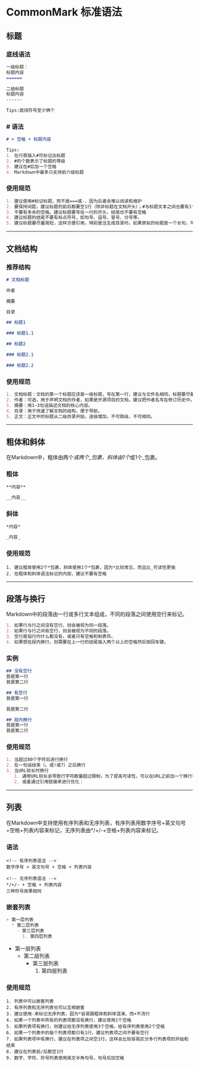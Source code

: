 # CommonMark 标准语法

## 标题

### 底线语法

``` markdown
一级标题：
标题内容
======

二级标题
标题内容
------

Tips:底线符号至少俩个
```

### # 语法

```markdown
# + 空格 + 标题内容

Tips:
1. 在行首插入#可标记出标题
2. #的个数表示了标题的等级
3. 建议在#后加一个空格
4. Markdown中最多只支持前六级标题
```

### 使用规范

```markdown
1. 建议使用#标记标题，而不是===或-，因为后者会难以阅读和维护
2. 要保持间距，建议标题的前后都要空1行（除非标题在文档开头）；#与标题文本之间也要有1个空格，否则会导致阅读困难。
3. 不要有多余的空格。建议标题要写在一行的开头，结尾也不要有空格
4. 建议标题的结尾不要有标点符号，如句号、逗号、冒号、分号等。
5. 建议标题要尽量简短，这样方便引用，特别是当生成目录时。如果原拟的标题是一个长句，可以从长句中提取标题，而将长句作为标题下的内容。
```

---

## 文档结构

### 推荐结构

```markdown
# 文档标题

作者

摘要

目录

## 标题1

### 标题1.1

## 标题2

### 标题2.1

### 标题2.2
```

### 使用规范

```markdown
1. 文档标题：文档的第一个标题应该是一级标题，写在第一行，建议与文件名相同，标题要尽量简短。
2. 作者：可选，用于声明文档的作者，如果是开源项目的文档，建议把作者名写在修订历史中。
3. 摘要：用1~3句话描述文档的核心内容。
4. 目录：用于快速了解文档的结构，便于导航。
5. 正文：正文中的标题从二级目录开始，逐级增加，不可跳级，不可相同。
```

---

## 粗体和斜体

在Markdown中，粗体由两个*或两个_包裹，斜体由1个*或1个_包裹。

### 粗体

```markdown
**内容**

__内容__
```

### 斜体

```markdown
*内容*

_内容_
```

### 使用规范

```
1. 建议粗体使用2个*包裹，斜体使用1个*包裹，因为*比较常见，而且比_可读性更强
2. 在粗体和斜体语法标记的内部，建议不要有空格
```

---

## 段落与换行

Markdown中的段落由一行或多行文本组成，不同的段落之间使用空行来标记。

```markdown
1. 如果行与行之间没有空行，则会被视为同一段落。
2. 如果行与行之间有空行，则会被视为不同的段落。
3. 空行是指行内什么都没有，或者只有空格和制表符。
4. 如果想在段内换行，则需要在上一行的结尾插入两个以上的空格然后按回车键。
```

### 实例

```markdown
## 没有空行
我是第一行
我是第二行

## 有空行
我是第一行

我是第二行

## 段内换行
我是第一行  
我是第二行
```

### 使用规范

```markdown
1. 当超过80个字符后进行换行
2. 在一句话结束（。或!或?）之后换行
3. 当URL较长时换行
   1. 通常URL较长会导致行字符数量超过限制，为了提高可读性，可以在URL之前加一个换行符。
   2. 或者通过引用链接来进行优化：
```

---

## 列表

在Markdown中支持使用有序列表和无序列表，有序列表用数字序号+英文句号+空格+列表内容来标记，无序列表由*/+/-+空格+列表内容来标记。

### 语法

```
<!-- 有序列表语法 -->
数字序号 + 英文句号 + 空格 + 列表内容

<!-- 无序列表语法 -->
*/+/- + 空格 + 列表内容
三种符号效果相同
```

### 嵌套列表

```markdown
+ 第一层列表
  * 第二层列表
    - 第三层列表
      1. 第四层列表
```

+ 第一层列表
  + 第二层列表
    + 第三层列表
      1. 第四层列表

### 使用规范

```
1. 列表中可以嵌套列表
2. 有序列表和无序列表也可以互相嵌套
3. 建议使用-来标记无序列表，因为*容易跟粗体和斜体混淆，而+不流行
4. 如果一个列表中所有的列表项都没有换行，建议使用1个空格
5. 如果列表项有换行，则建议给无序列表使用3个空格，给有序列表使用2个空格
6. 如果一个列表中的每个列表项都只有1行，建议列表项之间不要有空行
7. 如果列表项中有换行，建议在列表项之间空1行，这样会比较容易区分多行列表项的开始和结束
8. 建议在列表前/后都空1行
9. 数字、字符、符号列表使用英文半角句号，句号后加空格
```
